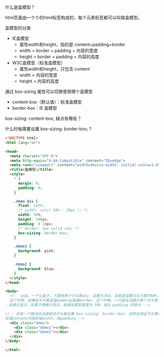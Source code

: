 什么是盒模型？

html页面由一个个的html标签构成的，每个元素标签都可以叫做盒模型。



盒模型的分类

- IE盒模型
  - 属性width和height，指的是 content+padding+border
  - width = border + padding + 内容的宽度
  - height = border + padding + 内容的高度
- W3C盒模型（标准盒模型）
  - 属性width和height，只包含 content
  - width = 内容的宽度
  - height = 内容的高度

通过 box-sizing 属性可以切换使用哪个盒模型

- content-box（默认值）：标准盒模型
- border-box：IE 盒模型



box-sizing: content-box; 缺点有哪些？



什么时候需要设置 box-sizing: border-box; ?



```html
<!DOCTYPE html>
<html lang="en">

<head>
  <meta charset="UTF-8">
  <meta http-equiv="X-UA-Compatible" content="IE=edge">
  <meta name="viewport" content="width=device-width, initial-scale=1.0">
  <title>盒模型</title>
  <style>
    * {
      margin: 0;
      padding: 0;
    }

    .demo div {
      float: left;
      /* width: calc( 50% - 20px ); */
      width: 50%;
      height: 100px;
      padding: 0 10px;
      /* border: 1px solid red; */
      box-sizing: border-box;
    }

    .demo1 {
      background: pink;
    }

    .demo2 {
      background: blue;
    }
  </style>
</head>

<body>
  <!-- 比如，一个父盒子，下面有两个子元素div，设置为浮动，且宽度设置为父元素的50%，
  这个时候，如果给子元素这是padding或者border，这个时候，一行就无法展示两个子元素并排显示
，会换行显示，如果不想换行显示，就得设置宽度值为 50% 减去 padding 的部分 -->

<!-- 还有一个解决办法就是给子元素设置 box-sizing: border-box; 这样会保证子元素的width 为父元素的50%，
压缩content内容区域width，给padding -->
  <div class="demo">
    <div class="demo1"></div>
    <div class="demo2"></div>
  </div>
</body>

</html>
```

